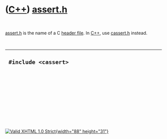 



 

 

 

 

 

([C++](Cpp.htm)) [assert.h](CppAssertH.htm)
===========================================

 

[assert.h](CppAssertH.htm) is the name of a C [header
file](CppHeaderFile.htm). In [C++](Cpp.htm), use
[cassert.h](CppCassertH.htm) instead.

 

  -----------------------
  ` #include <cassert>`
  -----------------------

 

 

 

 

 





 

[![Valid XHTML 1.0 Strict](valid-xhtml10.png){width="88"
height="31"}](http://validator.w3.org/check?uri=referer)
